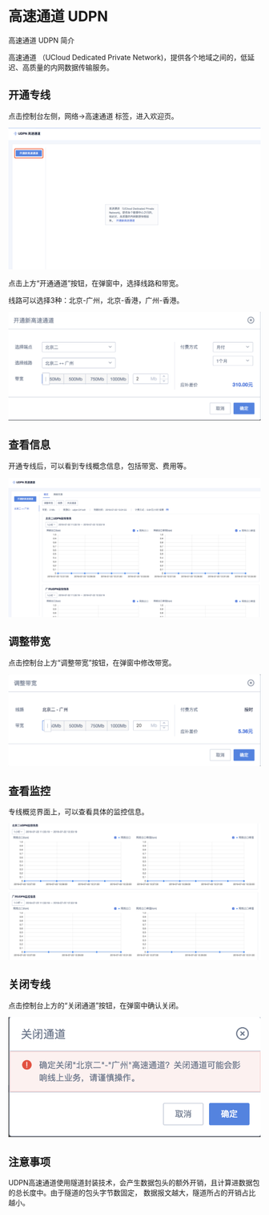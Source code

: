 # 高速通道 UDPN

高速通道 UDPN 简介

高速通道 （UCloud Dedicated Private Network)，提供各个地域之间的，低延迟、高质量的内网数据传输服务。

## 开通专线

点击控制台左侧，网络-\>高速通道 标签，进入欢迎页。

![image](/images/udpn_welcome.png)

点击上方“开通通道”按钮，在弹窗中，选择线路和带宽。

线路可以选择3种：北京-广州，北京-香港，广州-香港。

![image](/images/udpn_select.png)

## 查看信息

开通专线后，可以看到专线概念信息，包括带宽、费用等。

![image](/images/udpn_information.png)

## 调整带宽

点击控制台上方“调整带宽”按钮，在弹窗中修改带宽。

![image](/images/udpn_resize_bandwidth.png)

## 查看监控

专线概览界面上，可以查看具体的监控信息。

![image](/images/udpn_monitor.png)

## 关闭专线

点击控制台上方的“关闭通道”按钮，在弹窗中确认关闭。

![image](/images/udpn_close.png)

## 注意事项

UDPN高速通道使用隧道封装技术，会产生数据包头的额外开销，且计算进数据包的总长度中。由于隧道的包头字节数固定，
数据报文越大，隧道所占的开销占比越小。
